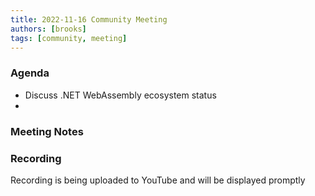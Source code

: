 ```yaml
---
title: 2022-11-16 Community Meeting
authors: [brooks]
tags: [community, meeting]
---
```


### Agenda

- Discuss .NET WebAssembly ecosystem status
-

<!--truncate-->

### Meeting Notes

### Recording

Recording is being uploaded to YouTube and will be displayed promptly
